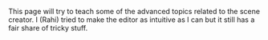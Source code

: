 This page will try to teach some of the advanced topics related to the scene creator. I (Rahi) tried to make the editor as intuitive as I can but it still has a fair share of tricky stuff.

